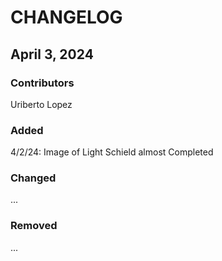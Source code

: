 # CHANGELOG

## April 3, 2024
### Contributors
Uriberto Lopez

### Added

4/2/24: Image of Light Schield almost Completed

### Changed
...

### Removed
...